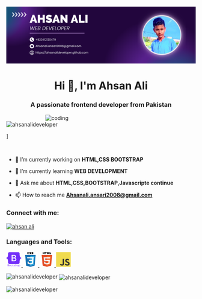 ![logo](https://github.com/Ahsanalideveloper/Ahsanalideveloper/blob/main/banner.png.png)
<h1 align="center">Hi 👋, I'm Ahsan Ali</h1>
<h3 align="center">A passionate frontend developer from Pakistan</h3>
<img align="right" alt="coding" width="400" src="https://camo.githubusercontent.com/2366b34bb903c09617990fb5fff4622f3e941349e846ddb7e73df872a9d21233/68747470733a2f2f63646e2e6472696262626c652e636f6d2f75736572732f3733303730332f73637265656e73686f74732f363538313234332f6176656e746f2e676966">
<p align="left"> <img src="https://komarev.com/ghpvc/?username=ahsanalideveloper&label=Profile%20views&color=0e75b6&style=flat" alt="ahsanalideveloper" /> </p>
]


<p align="left"> <a href="https://twitter.com/" target="blank"><img src="https://img.shields.io/twitter/follow/?logo=twitter&style=for-the-badge" alt="" /></a> </p>

- 🔭 I’m currently working on **HTML,CSS BOOTSTRAP**

- 🌱 I’m currently learning **WEB DEVELOPMENT**

- 💬 Ask me about **HTML,CSS,BOOTSTRAP,Javascripte continue**

- 📫 How to reach me **Ahsanali.ansari2008@gmail.com**

<h3 align="left">Connect with me:</h3>
<p align="left">
<a href="https://linkedin.com/in/ahsan ali" target="blank"><img align="center" src="https://raw.githubusercontent.com/rahuldkjain/github-profile-readme-generator/master/src/images/icons/Social/linked-in-alt.svg" alt="ahsan ali" height="30" width="40" /></a>
</p>

<h3 align="left">Languages and Tools:</h3>
<p align="left"> <a href="https://getbootstrap.com" target="_blank" rel="noreferrer"> <img src="https://raw.githubusercontent.com/devicons/devicon/master/icons/bootstrap/bootstrap-plain-wordmark.svg" alt="bootstrap" width="40" height="40"/> </a> <a href="https://www.w3schools.com/css/" target="_blank" rel="noreferrer"> <img src="https://raw.githubusercontent.com/devicons/devicon/master/icons/css3/css3-original-wordmark.svg" alt="css3" width="40" height="40"/> </a> <a href="https://www.w3.org/html/" target="_blank" rel="noreferrer"> <img src="https://raw.githubusercontent.com/devicons/devicon/master/icons/html5/html5-original-wordmark.svg" alt="html5" width="40" height="40"/> </a> <a href="https://developer.mozilla.org/en-US/docs/Web/JavaScript" target="_blank" rel="noreferrer"> <img src="https://raw.githubusercontent.com/devicons/devicon/master/icons/javascript/javascript-original.svg" alt="javascript" width="40" height="40"/> </a> </p>

<p><img align="left" src="https://github-readme-stats.vercel.app/api/top-langs?username=ahsanalideveloper&show_icons=true&locale=en&layout=compact" alt="ahsanalideveloper" /></p>

<p>&nbsp;<img align="center" src="https://github-readme-stats.vercel.app/api?username=ahsanalideveloper&show_icons=true&locale=en" alt="ahsanalideveloper" /></p>

<p><img align="center" src="https://github-readme-streak-stats.herokuapp.com/?user=ahsanalideveloper&" alt="ahsanalideveloper" /></p>
